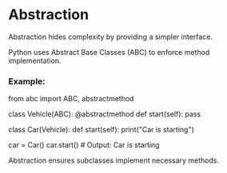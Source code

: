 # Abstraction

Abstraction hides complexity by providing a simpler interface.

Python uses Abstract Base Classes (ABC) to enforce method implementation.

### Example:

from abc import ABC, abstractmethod

class Vehicle(ABC):
@abstractmethod
def start(self):
pass

class Car(Vehicle):
def start(self):
print("Car is starting")

car = Car()
car.start() # Output: Car is starting

Abstraction ensures subclasses implement necessary methods.
